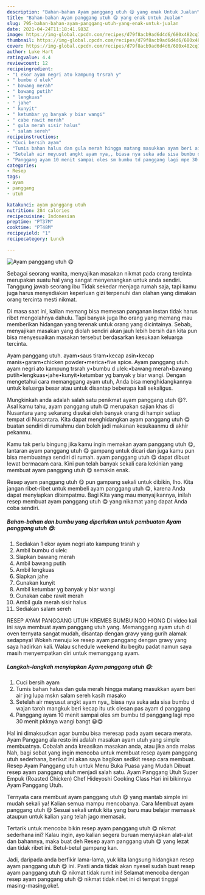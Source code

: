 ```yaml
---
description: "Bahan-bahan Ayam panggang utuh 😋 yang enak Untuk Jualan"
title: "Bahan-bahan Ayam panggang utuh 😋 yang enak Untuk Jualan"
slug: 795-bahan-bahan-ayam-panggang-utuh-yang-enak-untuk-jualan
date: 2021-04-24T11:18:41.983Z
image: https://img-global.cpcdn.com/recipes/d79f8acb9ad6d4d6/680x482cq70/ayam-panggang-utuh-😋-foto-resep-utama.jpg
thumbnail: https://img-global.cpcdn.com/recipes/d79f8acb9ad6d4d6/680x482cq70/ayam-panggang-utuh-😋-foto-resep-utama.jpg
cover: https://img-global.cpcdn.com/recipes/d79f8acb9ad6d4d6/680x482cq70/ayam-panggang-utuh-😋-foto-resep-utama.jpg
author: Luke Hart
ratingvalue: 4.4
reviewcount: 12
recipeingredient:
- "1 ekor ayam negri ato kampung trsrah y"
- " bumbu d ulek"
- " bawang merah"
- " bawang putih"
- " lengkuas"
- " jahe"
- " kunyit"
- " ketumbar yg banyak y biar wangi"
- " cabe rawit merah"
- " gula merah sisir halus"
- " salam sereh"
recipeinstructions:
- "Cuci bersih ayam"
- "Tumis bahan halus dan gula merah hingga matang masukkan ayam beri air jng lupa mskn salam sereh kasih masako"
- "Setelah air meyusut angkt ayam nya,, biasa nya suka ada sisa bumbu d wajan taroh mangkuk beri kecap itu utk olesan pas ayam d panggang"
- "Panggang ayam 10 menit sampai oles sm bumbu td panggang lagi mpe 30 menit pkknya wangi bangt 😀😋"
categories:
- Resep
tags:
- ayam
- panggang
- utuh

katakunci: ayam panggang utuh 
nutrition: 284 calories
recipecuisine: Indonesian
preptime: "PT37M"
cooktime: "PT48M"
recipeyield: "1"
recipecategory: Lunch

---
```



![Ayam panggang utuh 😋](https://img-global.cpcdn.com/recipes/d79f8acb9ad6d4d6/680x482cq70/ayam-panggang-utuh-😋-foto-resep-utama.jpg)

Sebagai seorang wanita, menyajikan masakan nikmat pada orang tercinta merupakan suatu hal yang sangat menyenangkan untuk anda sendiri. Tanggung jawab seorang ibu Tidak sekedar menjaga rumah saja, tapi kamu juga harus menyediakan keperluan gizi terpenuhi dan olahan yang dimakan orang tercinta mesti nikmat.

Di masa  saat ini, kalian memang bisa memesan panganan instan tidak harus ribet mengolahnya dahulu. Tapi banyak juga lho orang yang memang mau memberikan hidangan yang terenak untuk orang yang dicintainya. Sebab, menyajikan masakan yang diolah sendiri akan jauh lebih bersih dan kita pun bisa menyesuaikan masakan tersebut berdasarkan kesukaan keluarga tercinta. 

Ayam panggang utuh. ayam•saus tiram•kecap asin•kecap manis•garam•chicken powder•merica•five spice. Ayam panggang utuh. ayam negri ato kampung trsrah y•bumbu d ulek:•bawang merah•bawang putih•lengkuas•jahe•kunyit•ketumbar yg banyak y biar wangi. Dengan mengetahui cara memanggang ayam utuh, Anda bisa menghidangkannya untuk keluarga besar atau untuk disantap beberapa kali sekaligus.

Mungkinkah anda adalah salah satu penikmat ayam panggang utuh 😋?. Asal kamu tahu, ayam panggang utuh 😋 merupakan sajian khas di Nusantara yang sekarang disukai oleh banyak orang di hampir setiap tempat di Nusantara. Kita dapat menghidangkan ayam panggang utuh 😋 buatan sendiri di rumahmu dan boleh jadi makanan kesukaanmu di akhir pekanmu.

Kamu tak perlu bingung jika kamu ingin memakan ayam panggang utuh 😋, lantaran ayam panggang utuh 😋 gampang untuk dicari dan juga kamu pun bisa membuatnya sendiri di rumah. ayam panggang utuh 😋 dapat dibuat lewat bermacam cara. Kini pun telah banyak sekali cara kekinian yang membuat ayam panggang utuh 😋 semakin enak.

Resep ayam panggang utuh 😋 pun gampang sekali untuk dibikin, lho. Kita jangan ribet-ribet untuk membeli ayam panggang utuh 😋, karena Anda dapat menyiapkan ditempatmu. Bagi Kita yang mau menyajikannya, inilah resep membuat ayam panggang utuh 😋 yang nikamat yang dapat Anda coba sendiri.

<!--inarticleads1-->

##### Bahan-bahan dan bumbu yang diperlukan untuk pembuatan Ayam panggang utuh 😋:

1. Sediakan 1 ekor ayam negri ato kampung trsrah y
1. Ambil  bumbu d ulek:
1. Siapkan  bawang merah
1. Ambil  bawang putih
1. Ambil  lengkuas
1. Siapkan  jahe
1. Gunakan  kunyit
1. Ambil  ketumbar yg banyak y biar wangi
1. Gunakan  cabe rawit merah
1. Ambil  gula merah sisir halus
1. Sediakan  salam sereh


RESEP AYAM PANGGANG UTUH KREMES BUMBU NGO HIONG Di video kali ini saya membuat ayam panggang utuh yang. Memanggang ayam utuh di oven ternyata sangat mudah, disantap dengan gravy yang gurih alamak sedapnya! Wokeh menuju ke resep ayam panggang dengan gravy yang saya hadirkan kali. Walau schedule weekend itu begitu padat namun saya masih menyempatkan diri untuk memanggang ayam. 

<!--inarticleads2-->

##### Langkah-langkah menyiapkan Ayam panggang utuh 😋:

1. Cuci bersih ayam
1. Tumis bahan halus dan gula merah hingga matang masukkan ayam beri air jng lupa mskn salam sereh kasih masako
1. Setelah air meyusut angkt ayam nya,, biasa nya suka ada sisa bumbu d wajan taroh mangkuk beri kecap itu utk olesan pas ayam d panggang
1. Panggang ayam 10 menit sampai oles sm bumbu td panggang lagi mpe 30 menit pkknya wangi bangt 😀😋


Hal ini dimaksudkan agar bumbu bisa meresap pada ayam secara merata. Ayam Panggang ala resto ini adalah masakan ayam utuh yang simple membuatnya. Cobalah anda kreasikan masakan anda, atau jika anda malas Nah, bagi sobat yang ingin mencoba untuk membuat resep ayam panggang utuh sederhana, berikut ini akan saya bagikan sedikit resep cara membuat. Resep Ayam Panggang utuh untuk Menu Buka Puasa yang Mudah Dibuat resep ayam panggang utuh menjadi salah satu. Ayam Panggang Utuh Super Empuk (Roasted Chicken) Chef Hideyoshi Cooking Class Hari ini bikinnya Ayam Panggang Utuh. 

Ternyata cara membuat ayam panggang utuh 😋 yang mantab simple ini mudah sekali ya! Kalian semua mampu mencobanya. Cara Membuat ayam panggang utuh 😋 Sesuai sekali untuk kita yang baru mau belajar memasak ataupun untuk kalian yang telah jago memasak.

Tertarik untuk mencoba bikin resep ayam panggang utuh 😋 nikmat sederhana ini? Kalau ingin, ayo kalian segera buruan menyiapkan alat-alat dan bahannya, maka buat deh Resep ayam panggang utuh 😋 yang lezat dan tidak ribet ini. Betul-betul gampang kan. 

Jadi, daripada anda berfikir lama-lama, yuk kita langsung hidangkan resep ayam panggang utuh 😋 ini. Pasti anda tiidak akan nyesel sudah buat resep ayam panggang utuh 😋 nikmat tidak rumit ini! Selamat mencoba dengan resep ayam panggang utuh 😋 nikmat tidak ribet ini di tempat tinggal masing-masing,oke!.

